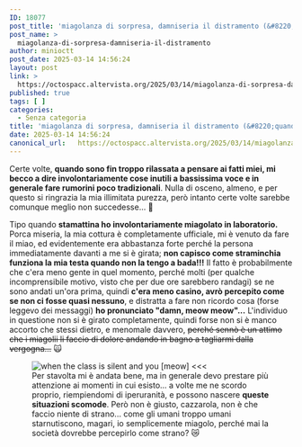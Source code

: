 ```yaml
---
ID: 18077
post_title: 'miagolanza di sorpresa, damniseria il distramento (&#8220;quando la classe è silenziosa e fai miao&#8221;)'
post_name: >
  miagolanza-di-sorpresa-damniseria-il-distramento
author: minioctt
post_date: 2025-03-14 14:56:24
layout: post
link: >
  https://octospacc.altervista.org/2025/03/14/miagolanza-di-sorpresa-damniseria-il-distramento/
published: true
tags: [ ]
categories:
  - Senza categoria
title: 'miagolanza di sorpresa, damniseria il distramento (&#8220;quando la classe è silenziosa e fai miao&#8221;)'
date: 2025-03-14 14:56:24
canonical_url:   https://octospacc.altervista.org/2025/03/14/miagolanza-di-sorpresa-damniseria-il-distramento/
---
```

<!-- wp:paragraph -->
<p>Certe volte, <strong>quando sono fin troppo rilassata a pensare ai fatti miei, mi becco a dire involontariamente cose inutili a bassissima voce e in generale fare rumorini poco tradizionali</strong>. Nulla di osceno, almeno, e per questo si ringrazia la mia illimitata purezza, però intanto certe volte sarebbe comunque meglio non succedesse... 🐢</p>
<!-- /wp:paragraph -->

<!-- wp:paragraph -->
<p>Tipo quando <strong>stamattina ho involontariamente miagolato in laboratorio.</strong> Porca miseria, la mia cottura è completamente ufficiale, mi è venuto da fare il miao, ed evidentemente era abbastanza forte perché la persona immediatamente davanti a me si è girata; <strong>non capisco come straminchia funziona la mia testa quando non la tengo a bada!!!</strong> Il fatto è probabilmente che c'era meno gente in quel momento, perché molti (per qualche incomprensibile motivo, visto che per due ore sarebbero randagi) se ne sono andati un'ora prima, quindi <strong>c'era meno casino, avrò percepito come se non ci fosse quasi nessuno</strong>, e distratta a fare non ricordo cosa (forse leggevo dei messaggi) <strong>ho pronunciato "damn, meow meow"...</strong> L'individuo in questione non si è girato completamente, quindi forse non si è manco accorto che stessi dietro, e menomale davvero, <s>perché sennò è un attimo che i miagolii li faccio di dolore andando in bagno a tagliarmi dalla vergogna...</s> 🙀</p>
<!-- /wp:paragraph -->

<!-- wp:paragraph -->
<p></p>
<!-- /wp:paragraph -->

<!-- wp:image {"id":2380,"sizeSlug":"large","linkDestination":"none"} -->
<figure class="wp-block-image size-large"><img src="{{site.cdnurl}}/assets/uploads/2025/03/img_20250314_143101_6261610035297740156279.jpg" alt="when the class is silent and you [meow] <<<" class="wp-image-2380"/><figcaption class="wp-element-caption">Per stavolta mi è andata bene, ma in generale devo prestare più attenzione ai momenti in cui esisto... a volte me ne scordo proprio, riempiendomi di iperuranità, e possono nascere <strong>queste situazioni scomode</strong>. Però non è giusto, cazzarola, non è che faccio niente di strano... come gli umani troppo umani starnutiscono, magari, io semplicemente miagolo, perché mai la società dovrebbe percepirlo come strano? 😿</figcaption></figure>
<!-- /wp:image -->